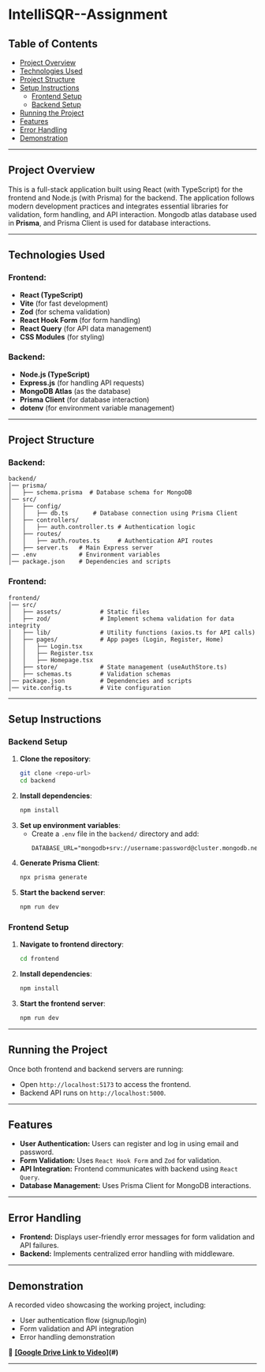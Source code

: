 # IntelliSQR--Assignment


## Table of Contents
- [Project Overview](#project-overview)
- [Technologies Used](#technologies-used)
- [Project Structure](#project-structure)
- [Setup Instructions](#setup-instructions)
  - [Frontend Setup](#frontend-setup)
  - [Backend Setup](#backend-setup)
- [Running the Project](#running-the-project)
- [Features](#features)
- [Error Handling](#error-handling)
- [Demonstration](#demonstration)


---

## Project Overview
This is a full-stack application built using React (with TypeScript) for the frontend and Node.js (with Prisma) for the backend. The application follows modern development practices and integrates essential libraries for validation, form handling, and API interaction. Mongodb atlas database used in **Prisma**, and Prisma Client is used for database interactions.

---

## Technologies Used
### Frontend:
- **React (TypeScript)**
- **Vite** (for fast development)
- **Zod** (for schema validation)
- **React Hook Form** (for form handling)
- **React Query** (for API data management)
- **CSS Modules** (for styling)

### Backend:
- **Node.js (TypeScript)**
- **Express.js** (for handling API requests)
- **MongoDB Atlas** (as the database)
- **Prisma Client** (for database interaction)
- **dotenv** (for environment variable management)

---

## Project Structure
### Backend:
```
backend/
│── prisma/
│   ├── schema.prisma  # Database schema for MongoDB
│── src/
│   ├── config/
│   │   ├── db.ts       # Database connection using Prisma Client
│   ├── controllers/
│   │   ├── auth.controller.ts # Authentication logic
│   ├── routes/
│   │   ├── auth.routes.ts     # Authentication API routes
│   ├── server.ts   # Main Express server
│── .env            # Environment variables
│── package.json    # Dependencies and scripts
```

### Frontend:
```
frontend/
│── src/
│   ├── assets/           # Static files
│   ├── zod/              # Implement schema validation for data integrity
│   ├── lib/              # Utility functions (axios.ts for API calls)
│   ├── pages/            # App pages (Login, Register, Home)
│   │   ├── Login.tsx
│   │   ├── Register.tsx
│   │   ├── Homepage.tsx
│   ├── store/            # State management (useAuthStore.ts)
│   ├── schemas.ts        # Validation schemas
│── package.json          # Dependencies and scripts
│── vite.config.ts        # Vite configuration
```

---

## Setup Instructions
### Backend Setup
1. **Clone the repository**:
   ```sh
   git clone <repo-url>
   cd backend
   ```
2. **Install dependencies**:
   ```sh
   npm install
   ```
3. **Set up environment variables**:
   - Create a `.env` file in the `backend/` directory and add:
     ```env
     DATABASE_URL="mongodb+srv://username:password@cluster.mongodb.net/dbname"
     ```
4. **Generate Prisma Client**:
   ```sh
   npx prisma generate
   ```
5. **Start the backend server**:
   ```sh
   npm run dev
   ```

### Frontend Setup
1. **Navigate to frontend directory**:
   ```sh
   cd frontend
   ```
2. **Install dependencies**:
   ```sh
   npm install
   ```
3. **Start the frontend server**:
   ```sh
   npm run dev
   ```

---

## Running the Project
Once both frontend and backend servers are running:
- Open `http://localhost:5173` to access the frontend.
- Backend API runs on `http://localhost:5000`.

---

## Features
- **User Authentication:** Users can register and log in using email and password.
- **Form Validation:** Uses `React Hook Form` and `Zod` for validation.
- **API Integration:** Frontend communicates with backend using `React Query`.
- **Database Management:** Uses Prisma Client for MongoDB interactions.

---

## Error Handling
- **Frontend:** Displays user-friendly error messages for form validation and API failures.
- **Backend:** Implements centralized error handling with middleware.

---

## Demonstration
A recorded video showcasing the working project, including:
- User authentication flow (signup/login)
- Form validation and API integration
- Error handling demonstration

📌 **[[Google Drive Link to Video]](https://drive.google.com/file/d/1ALLlBS0-mqnIXwRsYZs6bsMgs1AeghCH/view?usp=sharing)(#)** 

---


